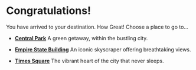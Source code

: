 # Congratulations!

You have arrived to your destination. How Great! Choose a place to go to…

* **[Central Park](central-park.md)** A green getaway, within the bustling city.

* **[Empire State Building](empire-state.md)** An iconic skyscraper offering breathtaking views.

* **[Times Square](times-square.md)** The vibrant heart of the city that never sleeps. 
